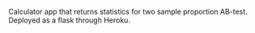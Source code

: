 Calculator app that returns statistics for two sample proportion AB-test. Deployed as a flask through Heroku.